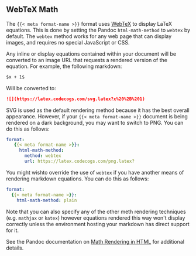 ## WebTeX Math

The `{{< meta format-name >}}` format uses [WebTeX](https://github.com/KTHse/webtex) to display LaTeX equations. This is done by setting the Pandoc `html-math-method` to `webtex` by default. The `webtex` method works for any web page that can display images, and requires no special JavaScript or CSS.

Any inline or display equations contained within your document will be converted to an image URL that requests a rendered version of the equation. For example, the following markdown:

``` markdown
$x + 1$
```

Will be converted to:

``` markdown
![](https://latex.codecogs.com/svg.latex?x%20%2B%201)
```

SVG is used as the default rendering method because it has the best overall appearance. However, if your `{{< meta format-name >}}` document is being rendered on a dark background, you may want to switch to PNG. You can do this as follows:

``` yaml
format:
   {{< meta format-name >}}:
     html-math-method: 
       method: webtex
       url: https://latex.codecogs.com/png.latex?
```

You might wishto override the use of `webtex` if you have another means of rendering markdown equations. You can do this as follows:

``` yaml
format:
  {{< meta format-name >}}:
    html-math-method: plain
```

Note that you can also specify any of the other meth rendering techniques (e.g. `mathjax` or `katex`) however equations rendered this way won't display correctly unless the environment hosting your markdown has direct support for it.

See the Pandoc documentation on [Math Rendering in HTML](https://pandoc.org/MANUAL.html#math-rendering-in-html) for additional details.

